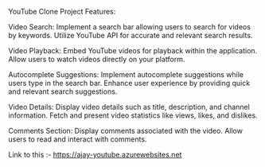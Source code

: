 YouTube Clone Project Features:

Video Search:
Implement a search bar allowing users to search for videos by keywords.
Utilize YouTube API for accurate and relevant search results.

Video Playback:
Embed YouTube videos for playback within the application.
Allow users to watch videos directly on your platform.

Autocomplete Suggestions:
Implement autocomplete suggestions while users type in the search bar.
Enhance user experience by providing quick and relevant search suggestions.

Video Details:
Display video details such as title, description, and channel information.
Fetch and present video statistics like views, likes, and dislikes.

Comments Section:
Display comments associated with the video.
Allow users to read and interact with comments.

Link to this :- https://ajay-youtube.azurewebsites.net
